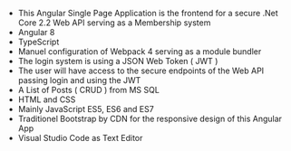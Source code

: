 

  - This Angular Single Page Application is the frontend for a secure .Net Core 2.2 Web API serving as a Membership system
  - Angular 8 
  - TypeScript
  - Manuel configuration of Webpack 4 serving as a module bundler
  - The login system is using a JSON Web Token ( JWT )
  - The user will have access to the secure endpoints of the Web API passing login and using the JWT
  - A List of Posts ( CRUD ) from MS SQL
  - HTML and CSS
  - Mainly JavaScript ES5, ES6 and ES7
  - Traditionel Bootstrap by CDN for the responsive design of this Angular App 
  - Visual Studio Code as Text Editor